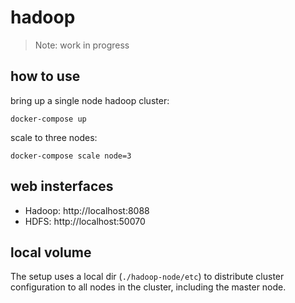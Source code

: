 # hadoop

> Note: work in progress

## how to use
bring up a single node hadoop cluster:
```
docker-compose up
```

scale to three nodes:
```
docker-compose scale node=3
```

## web insterfaces

- Hadoop: http://localhost:8088
- HDFS:   http://localhost:50070

## local volume
The setup uses a local dir (```./hadoop-node/etc```) to distribute cluster configuration to all nodes in the cluster, including the master node.
